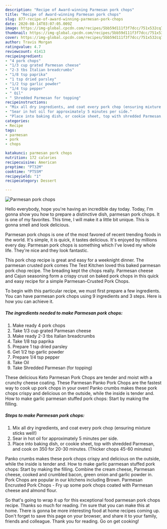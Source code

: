 ```yaml
---
description: "Recipe of Award-winning Parmesan pork chops"
title: "Recipe of Award-winning Parmesan pork chops"
slug: 877-recipe-of-award-winning-parmesan-pork-chops
date: 2020-08-14T03:07:05.009Z
image: https://img-global.cpcdn.com/recipes/5bb59d111f3f7dcc/751x532cq70/parmesan-pork-chops-recipe-main-photo.jpg
thumbnail: https://img-global.cpcdn.com/recipes/5bb59d111f3f7dcc/751x532cq70/parmesan-pork-chops-recipe-main-photo.jpg
cover: https://img-global.cpcdn.com/recipes/5bb59d111f3f7dcc/751x532cq70/parmesan-pork-chops-recipe-main-photo.jpg
author: Travis Morgan
ratingvalue: 4.7
reviewcount: 41413
recipeingredient:
- "4 pork chops"
- "1/3 cup grated Parmesan cheese"
- "2-3 tbs Italian breadcrumbs"
- "1/8 tsp paprika"
- "1 tsp dried parsley"
- "1/2 tsp garlic powder"
- "1/4 tsp pepper"
- " Oil"
- " Shredded Parmesan for topping"
recipeinstructions:
- "Mix all dry ingredients, and coat every pork chop (ensuring mixture sticks well!)"
- "Sear in hot oil for approximately 5 minutes per side."
- "Place into baking dish, or cookie sheet, top with shredded Parmesan, and cook on 350 for 20-30 minutes. (Thicker chops 45-60 minutes)"
categories:
- Recipe
tags:
- parmesan
- pork
- chops

katakunci: parmesan pork chops 
nutrition: 172 calories
recipecuisine: American
preptime: "PT32M"
cooktime: "PT55M"
recipeyield: "1"
recipecategory: Dessert

---
```



![Parmesan pork chops](https://img-global.cpcdn.com/recipes/5bb59d111f3f7dcc/751x532cq70/parmesan-pork-chops-recipe-main-photo.jpg)

Hello everybody, hope you're having an incredible day today. Today, I'm gonna show you how to prepare a distinctive dish, parmesan pork chops. It is one of my favorites. This time, I will make it a little bit unique. This is gonna smell and look delicious.

Parmesan pork chops is one of the most favored of recent trending foods in the world. It's simple, it is quick, it tastes delicious. It's enjoyed by millions every day. Parmesan pork chops is something which I've loved my whole life. They're nice and they look fantastic.

This pork chop recipe is great and easy for a weeknight dinner. The parmesan crusted pork comes The Test Kitchen loved this baked parmesan pork chop recipe. The breading kept the chops really. Parmesan cheese and Cajun seasoning form a crispy crust on baked pork chops in this quick and easy recipe for a simple Parmesan-Crusted Pork Chops.


To begin with this particular recipe, we must first prepare a few ingredients. You can have parmesan pork chops using 9 ingredients and 3 steps. Here is how you can achieve it.

<!--inarticleads1-->

##### The ingredients needed to make Parmesan pork chops:

1. Make ready 4 pork chops
1. Take 1/3 cup grated Parmesan cheese
1. Make ready 2-3 tbs Italian breadcrumbs
1. Take 1/8 tsp paprika
1. Prepare 1 tsp dried parsley
1. Get 1/2 tsp garlic powder
1. Prepare 1/4 tsp pepper
1. Take  Oil
1. Take  Shredded Parmesan (for topping)


These delicious Keto Parmesan Pork Chops are tender and moist with a crunchy cheese coating. These Parmesan Panko Pork Chops are the fastest way to cook up pork chops in your oven! Panko crumbs makes these pork chops crispy and delicious on the outside, while the inside is tender and. How to make garlic parmesan stuffed pork chops: Start by making the filling. 

<!--inarticleads2-->

##### Steps to make Parmesan pork chops:

1. Mix all dry ingredients, and coat every pork chop (ensuring mixture sticks well!)
1. Sear in hot oil for approximately 5 minutes per side.
1. Place into baking dish, or cookie sheet, top with shredded Parmesan, and cook on 350 for 20-30 minutes. (Thicker chops 45-60 minutes)


Panko crumbs makes these pork chops crispy and delicious on the outside, while the inside is tender and. How to make garlic parmesan stuffed pork chops: Start by making the filling. Combine the cream cheese, Parmesan cheese, cooked and crumbled bacon, green onion and garlic powder in. Pork Chops are popular in our kitchens including Brown. Parmesan Encrusted Pork Chops - Fry up some pork chops coated with Parmesan cheese and almond flour. 

So that's going to wrap it up for this exceptional food parmesan pork chops recipe. Thanks so much for reading. I'm sure that you can make this at home. There is gonna be more interesting food at home recipes coming up. Don't forget to save this page on your browser, and share it to your family, friends and colleague. Thank you for reading. Go on get cooking!
